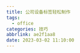 ```yaml
---
title: 公司设备标签轻松制作
tags:
  - office
categories: 技巧
abbrlink: ae2f1aa8
date: 2023-03-02 11:10:00
---
```

